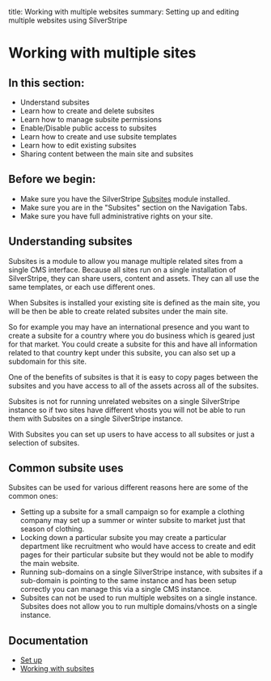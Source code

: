 title: Working with multiple websites
summary: Setting up and editing multiple websites using SilverStripe

# Working with multiple sites

## In this section:

* Understand subsites
* Learn how to create and delete subsites
* Learn how to manage subsite permissions
* Enable/Disable public access to subsites
* Learn how to create and use subsite templates
* Learn how to edit existing subsites
* Sharing content between the main site and subsites

## Before we begin:

* Make sure you have the SilverStripe [Subsites](http://addons.silverstripe.org/add-ons/silverstripe/subsites) module installed.
* Make sure you are in the "Subsites" section on the Navigation Tabs. 
* Make sure you have full administrative rights on your site.

## Understanding subsites

Subsites is a module to allow you manage multiple related sites from a single CMS interface. Because all sites run on a single installation of SilverStripe, they can share users, content and assets. They can all use the same templates, or each use different ones.

When Subsites is installed your existing site is defined as the main site, you will be then be able to create related subsites under the main site. 

So for example you may have an international presence and you want to create a subsite for a country where you do business which is geared just for that market. You could create a subsite for this and have all information related to that country kept under this subsite, you can also set up a subdomain for this site.

One of the benefits of subsites is that it is easy to copy pages between the subsites and you have access to all of the assets across all of the subsites.

Subsites is not for running unrelated websites on a single SilverStripe instance so if two sites have different vhosts you will not be able to run them with Subsites on a single SilverStripe instance.

With Subsites you can set up users to have access to all subsites or just a selection of subsites.

## Common subsite uses

Subsites can be used for various different reasons here are some of the common ones:

* Setting up a subsite for a small campaign so for example a clothing company may set up a summer or winter subsite to market just that season of clothing.
* Locking down a particular subsite you may create a particular department like recruitment who would have access to create and edit pages for their particular subsite but they would not be able to modify the main website.
* Running sub-domains on a single SilverStripe instance, with subsites if a sub-domain is pointing to the same instance and has been setup correctly you can manage this via a single CMS instance.
* Subsites can not be used to run multiple websites on a single instance. Subsites does not allow you to run multiple domains/vhosts on a single instance.

## Documentation

* [Set up](set_up.md)
* [Working with subsites](working_with.md)
